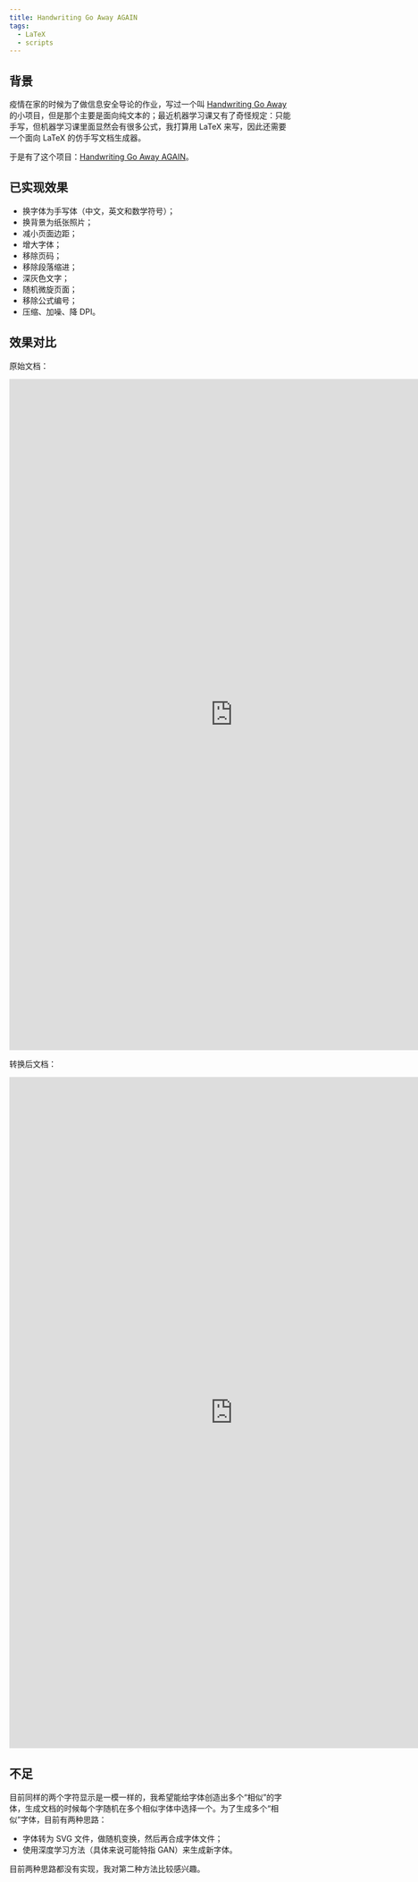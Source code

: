 ```yaml
---
title: Handwriting Go Away AGAIN
tags:
  - LaTeX
  - scripts
---
```


## 背景
疫情在家的时候为了做信息安全导论的作业，写过一个叫 [Handwriting Go Away](https://github.com/yusanshi/handwriting-go-away) 的小项目，但是那个主要是面向纯文本的；最近机器学习课又有了奇怪规定：只能手写，但机器学习课里面显然会有很多公式，我打算用 LaTeX 来写，因此还需要一个面向 LaTeX 的仿手写文档生成器。

于是有了这个项目：[Handwriting Go Away AGAIN](https://github.com/yusanshi/handwriting-go-away-again)。


## 已实现效果
- 换字体为手写体（中文，英文和数学符号）；
- 换背景为纸张照片；
- 减小页面边距；
- 增大字体；
- 移除页码；
- 移除段落缩进；
- 深灰色文字；
- 随机微旋页面；
- 移除公式编号；
- 压缩、加噪、降 DPI。

## 效果对比

原始文档：

<embed type="application/pdf" src="https://storage.yusanshi.com/handwritinggoaway-again/hw1.pdf" width="800" height="1200">

<br>

转换后文档：

<embed type="application/pdf" src="https://storage.yusanshi.com/handwritinggoaway-again/output.pdf" width="800" height="1200">

<br>

## 不足

目前同样的两个字符显示是一模一样的，我希望能给字体创造出多个“相似”的字体，生成文档的时候每个字随机在多个相似字体中选择一个。为了生成多个“相似”字体，目前有两种思路：
- 字体转为 SVG 文件，做随机变换，然后再合成字体文件；
- 使用深度学习方法（具体来说可能特指 GAN）来生成新字体。

目前两种思路都没有实现，我对第二种方法比较感兴趣。

